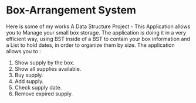 # Box-Arrangement System
Here is some of my works
A Data Structure Project - This Application allows you to Manage your small box storage.
The application is doing it in a very efficient way, using BST inside of a BST to contain your box information and a List to hold dates, in order to organize them by size.
The application allows you to : 
1. Show supply by the box.
2. Show all supplies available.
3. Buy supply.
4. Add supply.
5. Check supply date.
6. Remove expired supply.
